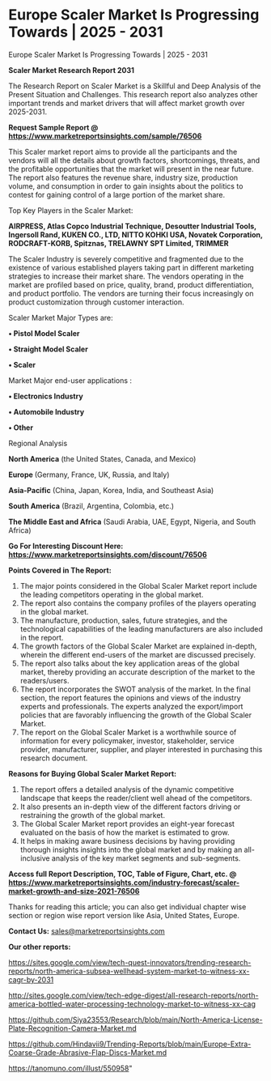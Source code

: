 # Europe Scaler Market Is Progressing Towards | 2025 - 2031
 Europe Scaler Market Is Progressing Towards | 2025 - 2031

<strong>Scaler Market Research Report 2031</strong>

The Research Report on Scaler Market is a Skillful and Deep Analysis of the Present Situation and Challenges. This research report also analyzes other important trends and market drivers that will affect market growth over 2025-2031.

<strong>Request Sample Report @ <a href=https://www.marketreportsinsights.com/sample/76506>https://www.marketreportsinsights.com/sample/76506</a></strong>

This Scaler market report aims to provide all the participants and the vendors will all the details about growth factors, shortcomings, threats, and the profitable opportunities that the market will present in the near future. The report also features the revenue share, industry size, production volume, and consumption in order to gain insights about the politics to contest for gaining control of a large portion of the market share.

Top Key Players in the Scaler Market:

<strong>AIRPRESS, Atlas Copco Industrial Technique, Desoutter Industrial Tools, Ingersoll Rand, KUKEN CO., LTD, NITTO KOHKI USA, Novatek Corporation, RODCRAFT-KORB, Spitznas, TRELAWNY SPT Limited, TRIMMER</strong>

The Scaler Industry is severely competitive and fragmented due to the existence of various established players taking part in different marketing strategies to increase their market share. The vendors operating in the market are profiled based on price, quality, brand, product differentiation, and product portfolio. The vendors are turning their focus increasingly on product customization through customer interaction.

Scaler Market Major Types are:

<strong>• Pistol Model Scaler

• Straight Model Scaler

• Scaler</strong>

Market Major end-user applications :

<strong>• Electronics Industry

• Automobile Industry

• Other</strong>

Regional Analysis

</u><strong><b>North America</b></strong> (the United States, Canada, and Mexico)

<strong><b>Europe </b></strong>(Germany, France, UK, Russia, and Italy)

<strong><b>Asia-Pacific</b></strong> (China, Japan, Korea, India, and Southeast Asia)

<strong><b>South America</b></strong> (Brazil, Argentina, Colombia, etc.)

<strong><b>The Middle East and Africa</b></strong> (Saudi Arabia, UAE, Egypt, Nigeria, and South Africa)

<strong>Go For Interesting Discount Here: <a href=https://www.marketreportsinsights.com/discount/76506>https://www.marketreportsinsights.com/discount/76506</a></strong>

<strong>Points Covered in The Report:</strong>
<ol>
  <li>The major points considered in the Global Scaler Market report include the leading competitors operating in the global market.</li>
  <li>The report also contains the company profiles of the players operating in the global market.</li>
  <li>The manufacture, production, sales, future strategies, and the technological capabilities of the leading manufacturers are also included in the report.</li>
  <li>The growth factors of the Global Scaler Market are explained in-depth, wherein the different end-users of the market are discussed precisely.</li>
  <li>The report also talks about the key application areas of the global market, thereby providing an accurate description of the market to the readers/users.</li>
  <li>The report incorporates the SWOT analysis of the market. In the final section, the report features the opinions and views of the industry experts and professionals. The experts analyzed the export/import policies that are favorably influencing the growth of the Global Scaler Market.</li>
  <li>The report on the Global Scaler Market is a worthwhile source of information for every policymaker, investor, stakeholder, service provider, manufacturer, supplier, and player interested in purchasing this research document.</li>
</ol>
<strong>Reasons for Buying Global Scaler Market Report:</strong>

<ol>
  <li>The report offers a detailed analysis of the dynamic competitive landscape that keeps the reader/client well ahead of the competitors.</li>
  <li>It also presents an in-depth view of the different factors driving or restraining the growth of the global market.</li>
  <li>The Global Scaler Market report provides an eight-year forecast evaluated on the basis of how the market is estimated to grow.</li>
  <li>It helps in making aware business decisions by having providing thorough insights insights into the global market and by making an all-inclusive analysis of the key market segments and sub-segments.</li>
</ol>
<strong>Access full Report Description, TOC, Table of Figure, Chart, etc. @ <a href=https://www.marketreportsinsights.com/industry-forecast/scaler-market-growth-and-size-2021-76506>https://www.marketreportsinsights.com/industry-forecast/scaler-market-growth-and-size-2021-76506</a></strong>


Thanks for reading this article; you can also get individual chapter wise section or region wise report version like Asia, United States, Europe.

<strong>Contact Us:</strong>
sales@marketreportsinsights.com

<strong>Our other reports:</strong>

<a href=https://sites.google.com/view/tech-quest-innovators/trending-research-reports/north-america-subsea-wellhead-system-market-to-witness-xx-cagr-by-2031>https://sites.google.com/view/tech-quest-innovators/trending-research-reports/north-america-subsea-wellhead-system-market-to-witness-xx-cagr-by-2031</a>

<a href=http://sites.google.com/view/tech-edge-digest/all-research-reports/north-america-bottled-water-processing-technology-market-to-witness-xx-cag>http://sites.google.com/view/tech-edge-digest/all-research-reports/north-america-bottled-water-processing-technology-market-to-witness-xx-cag</a>

<a href=https://github.com/Siya23553/Research/blob/main/North-America-License-Plate-Recognition-Camera-Market.md>https://github.com/Siya23553/Research/blob/main/North-America-License-Plate-Recognition-Camera-Market.md</a>

<a href=https://github.com/Hindavii9/Trending-Reports/blob/main/Europe-Extra-Coarse-Grade-Abrasive-Flap-Discs-Market.md>https://github.com/Hindavii9/Trending-Reports/blob/main/Europe-Extra-Coarse-Grade-Abrasive-Flap-Discs-Market.md</a>

<a href=https://tanomuno.com/illust/550958>https://tanomuno.com/illust/550958</a>"
